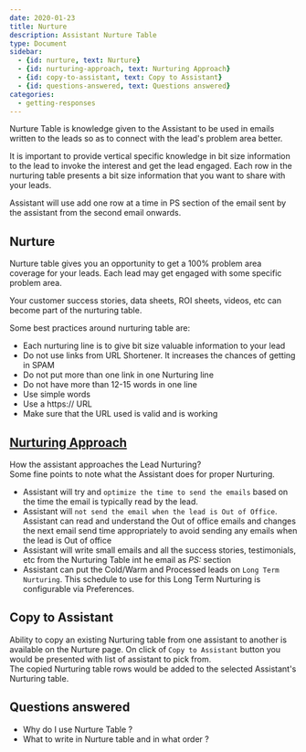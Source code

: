 ```yaml
---
date: 2020-01-23
title: Nurture 
description: Assistant Nurture Table
type: Document
sidebar:
  - {id: nurture, text: Nurture}
  - {id: nurturing-approach, text: Nurturing Approach}
  - {id: copy-to-assistant, text: Copy to Assistant}
  - {id: questions-answered, text: Questions answered}
categories:
  - getting-responses
---
```


Nurture Table is knowledge given to the Assistant to be used in emails written to the leads so as to connect with the lead's problem area better.

It is important to provide vertical specific knowledge in bit size information to the lead to invoke the interest and get the lead engaged. Each row in the nurturing table presents a bit size information that you want to share with your leads. 

Assistant will use add one row at a time in PS section of the email sent by the assistant from the second email onwards. 

## Nurture
Nurture table gives you an opportunity to get a 100% problem area coverage for your leads. Each lead may get engaged with some specific problem area. 

Your customer success stories, data sheets, ROI sheets, videos, etc can become part of the nurturing table. 

Some best practices around nurturing table are:
- Each nurturing line is to give bit size valuable information to your lead
- Do not use links from URL Shortener. It increases the chances of getting in SPAM
- Do not put more than one link in one Nurturing line
- Do not have more than 12-15 words in one line
- Use simple words
- Use a https:// URL
- Make sure that the URL used is valid and is working

## [Nurturing Approach](#nurturing-approach)
How the assistant approaches the Lead Nurturing?  
Some fine points to note what the Assistant does for proper Nurturing.  
- Assistant will try and `optimize the time to send the emails` based on the time the email is typically read by the lead.
- Assistant will `not send the email when the lead is Out of Office`. Assistant can read and understand the Out of office emails and changes the next email send time appropriately to avoid sending any emails when the lead is Out of office
- Assistant will write small emails and all the success stories, testimonials, etc from the Nurturing Table int he email as *PS:* section
- Assistant can put the Cold/Warm and Processed leads on `Long Term Nurturing`. This schedule to use for this Long Term Nurturing is configurable via Preferences. 

## Copy to Assistant
Ability to copy an existing Nurturing table from one assistant to another is available on the Nurture page. On click of `Copy to Assistant` button you would be presented with list of assistant to pick from.    
The copied Nurturing table rows would be added to the selected Assistant's Nurturing table.


## Questions answered
- Why do I use Nurture Table ?
- What to write in Nurture table and in what order ?
